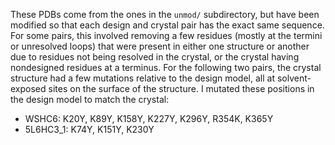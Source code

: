 These PDBs come from the ones in the `unmod/` subdirectory, but have been modified so that each design and crystal pair has the exact same sequence.
For some pairs, this involved removing a few residues (mostly at the termini or unresolved loops) that were present in either one structure or another due to residues not being resolved in the crystal, or the crystal having nondesigned residues at a terminus.
For the following two pairs, the crystal structure had a few mutations relative to the design model, all at solvent-exposed sites on the surface of the structure. I mutated these positions in the design model to match the crystal:
* WSHC6: K20Y, K89Y, K158Y, K227Y, K296Y, R354K, K365Y
* 5L6HC3_1: K74Y, K151Y, K230Y
